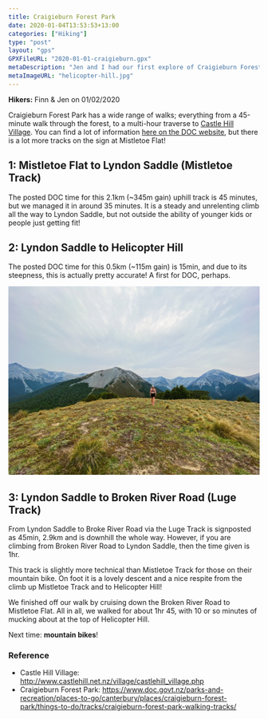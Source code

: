 ```yaml
---
title: Craigieburn Forest Park
date: 2020-01-04T13:53:53+13:00
categories: ["Hiking"]
type: "post"
layout: "gps"
GPXFileURL: "2020-01-01-craigieburn.gpx"
metaDescription: "Jen and I had our first explore of Craigieburn Forest Park over the 2019/2020 New Year. Next time, less walking, more mountain biking!"
metaImageURL: "helicopter-hill.jpg"
---
```


__Hikers:__ Finn & Jen on 01/02/2020

Craigieburn Forest Park has a wide range of walks; everything from a 45-minute walk through the forest, to a multi-hour traverse to [Castle Hill Village](chv). You can find a lot of information [here on the DOC website](doc), but there is a lot more tracks on the sign at Mistletoe Flat!

## 1: Mistletoe Flat to Lyndon Saddle (Mistletoe Track)

The posted DOC time for this 2.1km (~345m gain) uphill track is 45 minutes, but we managed it in around 35 minutes. It is a steady and unrelenting climb all the way to Lyndon Saddle, but not outside the ability of younger kids or people just getting fit!

## 2: Lyndon Saddle to Helicopter Hill

The posted DOC time for this 0.5km (~115m gain) is 15min, and due to its steepness, this is actually pretty accurate! A first for DOC, perhaps.

![Jen at Helicopter Hill](helicopter-hill.jpg)

## 3: Lyndon Saddle to Broken River Road (Luge Track)

From Lyndon Saddle to Broke River Road via the Luge Track is signposted as 45min, 2.9km and is downhill the whole way. However, if you are climbing from Broken River Road to Lyndon Saddle, then the time given is 1hr.

This track is slightly more technical than Mistletoe Track for those on their mountain bike. On foot it is a lovely descent and a nice respite from the climb up Mistletoe Track and to Helicopter Hill!

We finished off our walk by cruising down the Broken River Road to Mistletoe Flat. All in all, we walked for about 1hr 45, with 10 or so minutes of mucking about at the top of Helicopter Hill.

Next time: __mountain bikes__!

### Reference

- Castle Hill Village: http://www.castlehill.net.nz/village/castlehill_village.php
- Craigieburn Forest Park: https://www.doc.govt.nz/parks-and-recreation/places-to-go/canterbury/places/craigieburn-forest-park/things-to-do/tracks/craigieburn-forest-park-walking-tracks/

[chv]:http://www.castlehill.net.nz/village/castlehill_village.php
[doc]:https://www.doc.govt.nz/parks-and-recreation/places-to-go/canterbury/places/craigieburn-forest-park/things-to-do/tracks/craigieburn-forest-park-walking-tracks/